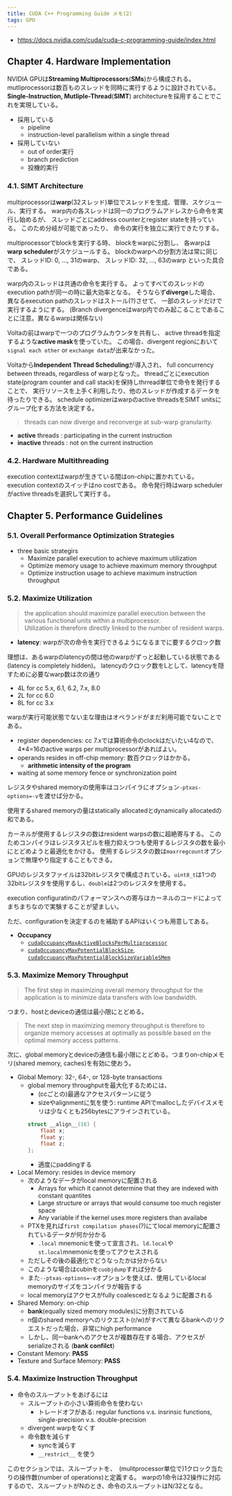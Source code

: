 ```yaml
---
title: CUDA C++ Programming Guide メモ(2)
tags: GPU
---
```


* <https://docs.nvidia.com/cuda/cuda-c-programming-guide/index.html>

## Chapter 4. Hardware Implementation

NVIDIA GPUは**Streaming Multiprocessors**(**SMs**)から構成される。
mutliprocessorは数百ものスレッドを同時に実行するように設計されている。
**Single-Instruction, Mutliple-Thread**(**SIMT**) architectureを採用することでこれを実現している。

* 採用している
    * pipeline
    * instruction-level parallelism within a single thread
* 採用していない
    * out of order実行
    * branch prediction
    * 投機的実行

### 4.1. SIMT Architecture

multiprocessorは**warp**(32スレッド)単位でスレッドを生成、管理、スケジュール、実行する。
warp内の各スレッドは同一のプログラムアドレスから命令を実行し始めるが、
スレッドごとにaddress counterとregister stateを持っている。
このため分岐が可能であったり、
命令の実行を独立に実行できたりする。

multiprocessorでblockを実行する時、
blockをwarpに分割し、
各warpは**warp scheduler**がスケジュールする。
blockのwarpへの分割方法は常に同じで、
スレッドID: 0, ..., 31のwarp、
スレッドID: 32, ..., 63のwarp
といった具合である。

warp内のスレッドは共通の命令を実行する。
よってすべてのスレッドのexecution pathが同一の時に最大効率となる。
そうならず**diverge**した場合、
異なるexecution pathのスレッドはストール(?)させて、
一部のスレッドだけで実行するようにする。
(Branch divergenceはwarp内でのみ起こることであることに注意。異なるwarpは関係ない)

Voltaの前はwarpで一つのプログラムカウンタを共有し、
active threadを指定するような**active mask**を使っていた。
この場合、divergent regionにおいて`signal each other` or `exchange data`が出来なかった。

Voltaから**Independent Thread Scheduling**が導入され、
full concurrency between threads, regardless of warpとなった。
threadごとにexecution state(program counter and call stack)を保持しthrread単位で命令を発行することで、
実行リソースを上手く利用したり、他のスレッドが作成するデータを待ったりできる。
schedule optimizerはwarpのactive threadsをSIMT unitsにグループ化する方法を決定する。

> threads can now diverge and reconverge at sub-warp granularity.

* **active** threads   : participating in the current instruction
* **inactive** threads : not on the current instruction

### 4.2. Hardware Multithreading

execution contextはwarpが生きている間はon-chipに置かれている。
execution contextのスイッチはno costである。
命令発行時はwarp schedulerがactive threadsを選択して実行する。

## Chapter 5. Performance Guidelines

### 5.1. Overall Performance Optimization Strategies

* three basic strategirs
    * Maximize parallel execution to achieve maximum utilization
    * Optimize memory usage to achieve maximum memory throughput
    * Optimize instruction usage to achieve maximum instruction throughput

### 5.2. Maximize Utilization

> the application should maximize parallel execution between the various functional units within a multiprocessor.   
> Utilization is therefore directly linked to the number of resident warps.

* **latency**: warpが次の命令を実行できるようになるまでに要するクロック数

理想は、あるwarpのlatencyの間は他のwarpがずっと起動している状態である(latency is completely hidden)。
latencyのクロック数をLとして、latencyを隠すために必要なwarp数は次の通り

* 4L for cc 5.x, 6.1, 6.2, 7.x, 8.0
* 2L for cc 6.0
* 8L for cc 3.x

warpが実行可能状態でない主な理由はオペランドがまだ利用可能でないことである。

* register dependencies: cc 7.xでは算術命令のclockはだいたい4なので、4*4=16のactive warps per multiprocessorがあればよい。
* operands resides in off-chip memory: 数百クロックはかかる。
    * **arithmetic intensity of the program**
* waiting at some memory fence or synchronization point

レジスタやshared memoryの使用率はコンパイラにオプション`-ptxas-options=-v`を渡せば分かる。

使用するshared memoryの量はstatically allocatedとdynamically allocatedの和である。

カーネルが使用するレジスタの数はresident warpsの数に超絶寄与する。
このためコンパイラはレジスタスピルを極力抑えつつも使用するレジスタの数を最小にとどめようと最適化をかける。
使用するレジスタの数は`maxrregcount`オプションで無理やり指定することもできる。

GPUのレジスタファイルは32bitレジスタで構成されている。`uint8_t`は1つの32bitレジスタを使用するし、`double`は2つのレジスタを使用する。

execution configuratinのパフォーマンスへの寄与はカーネルのコードによってまちまちなので実験することが望ましい。

ただ、configurationを決定するのを補助するAPIはいくつも用意してある。

* **Occupancy**
    * [`cudaOccupancyMaxActiveBlocksPerMultiprocessor`](https://docs.nvidia.com/cuda/cuda-runtime-api/group__CUDART__HIGHLEVEL.html#group__CUDART__HIGHLEVEL_1g5a5d67a3c907371559ba692195e8a38c)
    * [`cudaOccupancyMaxPotentialBlockSize`](https://docs.nvidia.com/cuda/cuda-runtime-api/group__CUDART__HIGHLEVEL.html#group__CUDART__HIGHLEVEL_1gee5334618ed4bb0871e4559a77643fc1), [`cudaOccupancyMaxPotentialBlockSizeVariableSMem`](https://docs.nvidia.com/cuda/cuda-runtime-api/group__CUDART__HIGHLEVEL.html#group__CUDART__HIGHLEVEL_1g77b3bfb154b86e215a5bc01509ce8ea6)

### 5.3. Maximize Memory Throughput

> The first step in maximizing overall memory throughput for the application is to minimize data transfers with low bandwidth.

つまり、hostとdeviceの通信は最小限にとどめる。

> The next step in maximizing memory throughput is therefore to organize memory accesses at optimally as possible based on the optimal memory access patterns.

次に、global memoryとdeviceの通信も最小限にとどめる。つまりon-chipメモリ(shared memory, caches)を有効に使おう。

* Global Memory: 32-, 64-, or 128-byte transactions
    * global memory throughputを最大化するためには、
        * (ccごとの)最適なアクセスパターンに従う
        * sizeやalignmentに気を使う: runtime APIでmallocしたデバイスメモリは少なくとも256bytesにアラインされている。
        ```cpp
        struct __align__(16) {
            float x;
            float y;
            float z;
        };
        ```
        * 適度にpaddingする
* Local Memory: resides in device memory
    * 次のようなデータがlocal memoryに配置される
        * Arrays for which it cannot determine that they are indexed with constant quantites
        * Large structure or arrays that would consume too much register space
        * Any variable if the kernel uses more registers than availabe
    * PTXを見れば`first compilation phases`(?)にてlocal memoryに配置されているデータが何か分かる
        * `.local` mnemonicを使って宣言され、`ld.local`や`st.local`mnemonicを使ってアクセスされる
    * ただしその後の最適化でどうなったかは分からない
    * このような場合はcubinを`cuobjdump`すれば分かる
    * また`--ptxas-options=-v`オプションを使えば、使用しているlocal memoryのサイズをコンパイラが報告する
    * local memoryはアクセスがfully coalescedとなるように配置される 
* Shared Memory: on-chip
    * **bank**(equally sized memory modules)に分割されている
    * n個のshared memoryへのリクエスト(r/w)がすべて異なるbankへのリクエストだった場合、非常にhigh performance
    * しかし、同一bankへのアクセスが複数存在する場合、アクセスがserializeされる (**bank confilct**)
* Constant Memory: **PASS**
* Texture and Surface Memory: **PASS**

### 5.4. Maximize Instruction Throughput

* 命令のスループットをあげるには
    * スループットの小さい算術命令を使わない
        * トレードオフがある: regular functions v.s. insrinsic functions, single-precision v.s. double-precision
    * divergent warpをなくす
    * 命令数を減らす
        * syncを減らす
        * `__restrict__` を使う

このセクションでは、スループットを、　(mulitprocessor単位で)1クロック当たりの操作数(number of operations)と定義する。
warpの1命令は32操作に対応するので、スループットがNのとき、命令のスループットはN/32となる。


